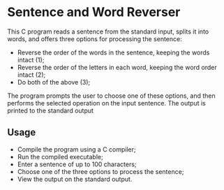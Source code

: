 # Sentence and Word Reverser
 This C program reads a sentence from the standard input, splits it into words, and offers three options for processing the sentence:
 - Reverse the order of the words in the sentence, keeping the words intact (1);
 - Reverse the order of the letters in each word, keeping the word order intact (2);
 - Do both of the above (3);
     
The program prompts the user to choose one of these options, and then performs the selected operation on the input sentence. The output is printed to the standard output

## Usage
- Compile the program using a C compiler;
- Run the compiled executable;
- Enter a sentence of up to 100 characters;
- Choose one of the three options to process the sentence;
- View the output on the standard output.
